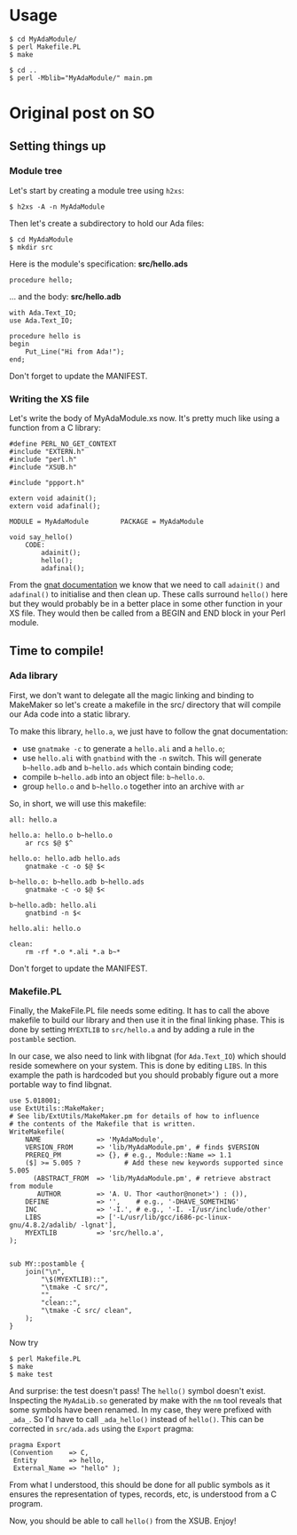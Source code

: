 # Usage

	$ cd MyAdaModule/
	$ perl Makefile.PL
	$ make

	$ cd ..
	$ perl -Mblib="MyAdaModule/" main.pm


# Original post on SO

## Setting things up

### Module tree

Let's start by creating a module tree using `h2xs`:

	$ h2xs -A -n MyAdaModule

Then let's create a subdirectory to hold our Ada files:

	$ cd MyAdaModule
	$ mkdir src

Here is the module's specification: **src/hello.ads**

	procedure hello;

... and the body: **src/hello.adb**

	with Ada.Text_IO;
	use Ada.Text_IO;

	procedure hello is
	begin
		Put_Line("Hi from Ada!");
	end;

Don't forget to update the MANIFEST.


### Writing the XS file

Let's write the body of MyAdaModule.xs now. It's pretty much like using a function from a C library:

	#define PERL_NO_GET_CONTEXT
	#include "EXTERN.h"
	#include "perl.h"
	#include "XSUB.h"

	#include "ppport.h"

	extern void adainit();
	extern void adafinal();

	MODULE = MyAdaModule		PACKAGE = MyAdaModule		

	void say_hello()
		CODE:
			adainit();
			hello();
			adafinal();

From the [gnat documentation][3] we know that we need to call `adainit()` and `adafinal()` to initialise and then clean up. These calls surround `hello()` here but they would probably be in a better place in some other function in your XS file. They would then be called from a BEGIN and END block in your Perl module.


  [3]: http://gcc.gnu.org/onlinedocs/gnat_ugn_unw/Interfacing-to-C.html


## Time to compile!

### Ada library

First, we don't want to delegate all the magic linking and binding to MakeMaker so let's create a makefile in the src/ directory that will compile our Ada code into a static library.

To make this library, `hello.a`, we just have to follow the gnat documentation:

* use `gnatmake -c` to generate a `hello.ali` and a `hello.o`;
* use `hello.ali` with `gnatbind` with the `-n` switch. This will generate `b~hello.adb` and `b~hello.ads` which contain binding code;
* compile `b~hello.adb` into an object file: `b~hello.o`.
* group `hello.o` and `b~hello.o` together into an archive with `ar`

So, in short, we will use this makefile:

	all: hello.a

	hello.a: hello.o b~hello.o
		ar rcs $@ $^

	hello.o: hello.adb hello.ads
		gnatmake -c -o $@ $<

	b~hello.o: b~hello.adb b~hello.ads
		gnatmake -c -o $@ $<

	b~hello.adb: hello.ali
		gnatbind -n $<

	hello.ali: hello.o

	clean:
		rm -rf *.o *.ali *.a b~*

Don't forget to update the MANIFEST.


### Makefile.PL

Finally, the MakeFile.PL file needs some editing. It has to call the above makefile to build our library and then use it in the final linking phase. This is done by setting `MYEXTLIB` to `src/hello.a` and by adding a rule in the `postamble` section.

In our case, we also need to link with libgnat (for `Ada.Text_IO`) which should reside somewhere on your system. This is done by editing `LIBS`. In this example the path is hardcoded but you should probably figure out a more portable way to find libgnat.

	use 5.018001;
	use ExtUtils::MakeMaker;
	# See lib/ExtUtils/MakeMaker.pm for details of how to influence
	# the contents of the Makefile that is written.
	WriteMakefile(
		NAME              => 'MyAdaModule',
		VERSION_FROM      => 'lib/MyAdaModule.pm', # finds $VERSION
		PREREQ_PM         => {}, # e.g., Module::Name => 1.1
		($] >= 5.005 ?           # Add these new keywords supported since 5.005
		  (ABSTRACT_FROM  => 'lib/MyAdaModule.pm', # retrieve abstract from module
		   AUTHOR         => 'A. U. Thor <author@nonet>') : ()),
		DEFINE            => '',    # e.g., '-DHAVE_SOMETHING'
		INC               => '-I.', # e.g., '-I. -I/usr/include/other'
		LIBS              => ['-L/usr/lib/gcc/i686-pc-linux-gnu/4.8.2/adalib/ -lgnat'],
		MYEXTLIB          => 'src/hello.a',
	);


	sub MY::postamble {
		join("\n",
			"\$(MYEXTLIB)::",
			"\tmake -C src/",
			"",
			"clean::",
			"\tmake -C src/ clean",
		);
	}


Now try 

	$ perl Makefile.PL
	$ make
	$ make test

And surprise: the test doesn't pass! The `hello()` symbol doesn't exist. Inspecting the `MyAdaLib.so` generated by make with the `nm` tool reveals that some symbols have been renamed. In my case, they were prefixed with `_ada_`. So I'd have to call `_ada_hello()` instead of `hello()`. This can be corrected in `src/ada.ads` using the `Export` pragma:

	pragma Export
	(Convention    => C,
	 Entity        => hello,
	 External_Name => "hello" );

From what I understood, this should be done for all public symbols as it ensures the representation of types, records, etc, is understood from a C program.

Now, you should be able to call `hello()` from the XSUB. Enjoy!
